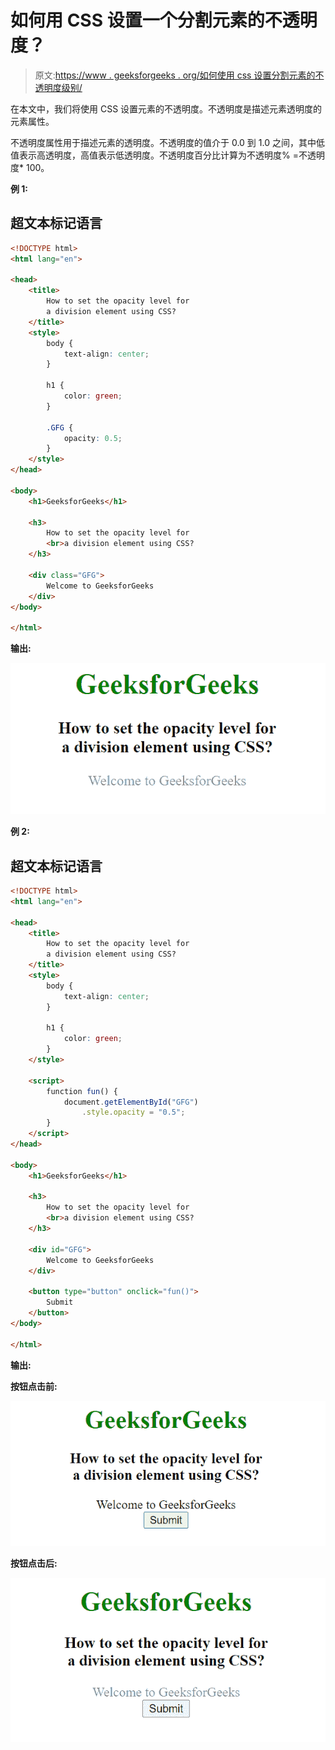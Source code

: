 # 如何用 CSS 设置一个分割元素的不透明度？

> 原文:[https://www . geeksforgeeks . org/如何使用 css 设置分割元素的不透明度级别/](https://www.geeksforgeeks.org/how-to-set-the-opacity-level-for-a-division-element-using-css/)

在本文中，我们将使用 CSS 设置元素的不透明度。不透明度是描述元素透明度的元素属性。

不透明度属性用于描述元素的透明度。不透明度的值介于 0.0 到 1.0 之间，其中低值表示高透明度，高值表示低透明度。不透明度百分比计算为不透明度% =不透明度* 100。

**例 1:**

## 超文本标记语言

```html
<!DOCTYPE html>
<html lang="en">

<head>
    <title>
        How to set the opacity level for
        a division element using CSS?
    </title>
    <style>
        body {
            text-align: center;
        }

        h1 {
            color: green;
        }

        .GFG {
            opacity: 0.5;
        }
    </style>
</head>

<body>
    <h1>GeeksforGeeks</h1>

    <h3>
        How to set the opacity level for
        <br>a division element using CSS?
    </h3>

    <div class="GFG">
        Welcome to GeeksforGeeks
    </div>
</body>

</html>
```

**输出:**

![](img/30d816ff7f96f905045b1fdeedcae096.png)

**例 2:**

## 超文本标记语言

```html
<!DOCTYPE html>
<html lang="en">

<head>
    <title>
        How to set the opacity level for
        a division element using CSS?
    </title>
    <style>
        body {
            text-align: center;
        }

        h1 {
            color: green;
        }
    </style>

    <script>
        function fun() {
            document.getElementById("GFG")
                .style.opacity = "0.5";
        } 
    </script>
</head>

<body>
    <h1>GeeksforGeeks</h1>

    <h3>
        How to set the opacity level for
        <br>a division element using CSS?
    </h3>

    <div id="GFG">
        Welcome to GeeksforGeeks
    </div>

    <button type="button" onclick="fun()">
        Submit
    </button>
</body>

</html>
```

**输出:**

**按钮点击前:**

![](img/c61fcecf7151dd57cfdfb0a252f937ac.png)

**按钮点击后:**

![](img/967d351f21968a4d63cef7e040c1de5f.png)